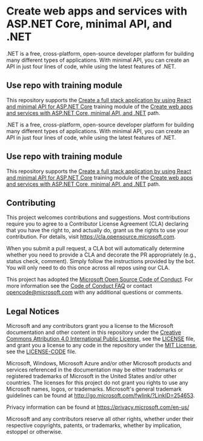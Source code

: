 # Create web apps and services with ASP.NET Core, minimal API, and .NET

.NET is a free, cross-platform, open-source developer platform for building many different types of applications. With minimal API, you can create an API in just four lines of code, while using the latest features of .NET.

## Use repo with training module

This repository supports the [Create a full stack application by using React and minimal API for ASP.NET Core](https://learn.microsoft.com/training/modules/build-web-api-minimal-spa/) training module of the [Create web apps and services with ASP.NET Core, minimal API, and .NET](https://learn.microsoft.com/en-us/training/paths/aspnet-core-minimal-api/) path.

.NET is a free, cross-platform, open-source developer platform for building many different types of applications. With minimal API, you can create an API in just four lines of code, while using the latest features of .NET.

## Use repo with training module

This repository supports the [Create a full stack application by using React and minimal API for ASP.NET Core](https://learn.microsoft.com/training/modules/build-web-api-minimal-spa/) training module of the [Create web apps and services with ASP.NET Core, minimal API, and .NET](https://learn.microsoft.com/en-us/training/paths/aspnet-core-minimal-api/) path.

## Contributing

This project welcomes contributions and suggestions.  Most contributions require you to agree to a
Contributor License Agreement (CLA) declaring that you have the right to, and actually do, grant us
the rights to use your contribution. For details, visit https://cla.opensource.microsoft.com.

When you submit a pull request, a CLA bot will automatically determine whether you need to provide
a CLA and decorate the PR appropriately (e.g., status check, comment). Simply follow the instructions
provided by the bot. You will only need to do this once across all repos using our CLA.

This project has adopted the [Microsoft Open Source Code of Conduct](https://opensource.microsoft.com/codeofconduct/).
For more information see the [Code of Conduct FAQ](https://opensource.microsoft.com/codeofconduct/faq/) or
contact [opencode@microsoft.com](mailto:opencode@microsoft.com) with any additional questions or comments.

## Legal Notices

Microsoft and any contributors grant you a license to the Microsoft documentation and other content
in this repository under the [Creative Commons Attribution 4.0 International Public License](https://creativecommons.org/licenses/by/4.0/legalcode),
see the [LICENSE](LICENSE) file, and grant you a license to any code in the repository under the [MIT License](https://opensource.org/licenses/MIT), see the
[LICENSE-CODE](LICENSE-CODE) file.

Microsoft, Windows, Microsoft Azure and/or other Microsoft products and services referenced in the documentation
may be either trademarks or registered trademarks of Microsoft in the United States and/or other countries.
The licenses for this project do not grant you rights to use any Microsoft names, logos, or trademarks.
Microsoft's general trademark guidelines can be found at http://go.microsoft.com/fwlink/?LinkID=254653.

Privacy information can be found at https://privacy.microsoft.com/en-us/

Microsoft and any contributors reserve all other rights, whether under their respective copyrights, patents,
or trademarks, whether by implication, estoppel or otherwise.
